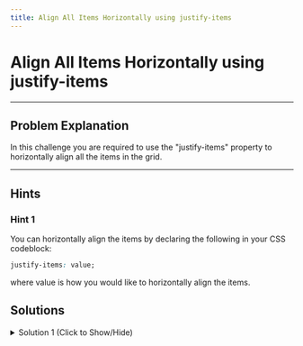 ```yaml
---
title: Align All Items Horizontally using justify-items
---
```

# Align All Items Horizontally using justify-items

---
## Problem Explanation
In this challenge you are required to use the "justify-items" property to horizontally align all the items in the grid.


---
## Hints

### Hint 1

You can horizontally align the items by declaring the following in your CSS codeblock:

```css
justify-items: value;
```

where value is how you would like to horizontally align the items.

## Solutions

<details><summary>Solution 1 (Click to Show/Hide)</summary>

Since the challenge requires you to horizontally center all the items, declare the following in your .container CSS codeblock:

```css
justify-items: center;
```
</details>
